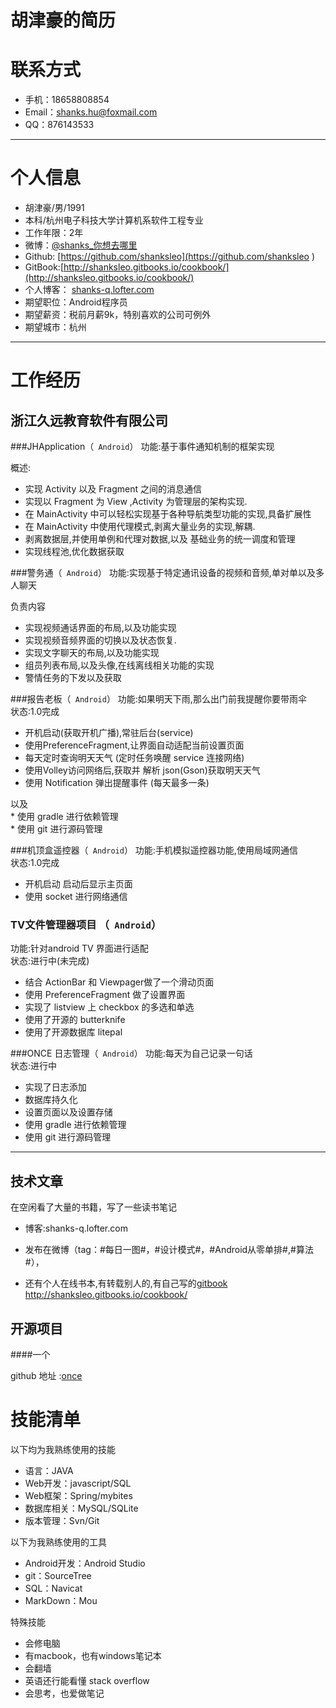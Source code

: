 # 胡津豪的简历



# 联系方式


- 手机：18658808854 
- Email：shanks.hu@foxmail.com 
- QQ：876143533

---

# 个人信息

 - 胡津豪/男/1991 
 - 本科/杭州电子科技大学计算机系软件工程专业 
 - 工作年限：2年
 - 微博：[@shanks_你想去哪里](http://weibo.com/1766959881/profile?topnav=1&wvr=5&user=1)  
 - Github: [https://github.com/shanksleo](https://github.com/shanksleo )
 - GitBook:[http://shanksleo.gitbooks.io/cookbook/](http://shanksleo.gitbooks.io/cookbook/) 
 - 个人博客： [shanks-q.lofter.com](http://shanks-q.lofter.com)
 - 期望职位：Android程序员
 - 期望薪资：税前月薪9k，特别喜欢的公司可例外
 - 期望城市：杭州

---

# 工作经历


## 浙江久远教育软件有限公司 


###JHApplication（``` Android```）
功能:基于事件通知机制的框架实现  

概述:   
 
* 实现 Activity 以及 Fragment 之间的消息通信  
* 实现以 Fragment 为 View ,Activity 为管理层的架构实现.
* 在 MainActivity 中可以轻松实现基于各种导航类型功能的实现,具备扩展性
* 在 MainActivity 中使用代理模式,剥离大量业务的实现,解耦.
* 剥离数据层,并使用单例和代理对数据,以及 基础业务的统一调度和管理
* 实现线程池,优化数据获取

###警务通（``` Android```）
功能:实现基于特定通讯设备的视频和音频,单对单以及多人聊天

负责内容  

* 实现视频通话界面的布局,以及功能实现  
* 实现视频音频界面的切换以及状态恢复.  
* 实现文字聊天的布局,以及功能实现  
* 组员列表布局,以及头像,在线离线相关功能的实现  
* 警情任务的下发以及获取  


###报告老板（``` Android```）
功能:如果明天下雨,那么出门前我提醒你要带雨伞  
状态:1.0完成  

* 开机启动(获取开机广播),常驻后台(service)
* 使用PreferenceFragment,让界面自动适配当前设置页面
* 每天定时查询明天天气 (定时任务唤醒 service 连接网络)
* 使用Volley访问网络后,获取并 解析 json(Gson)获取明天天气 
* 使用 Notification 弹出提醒事件 (每天最多一条)
  
  
以及  
		* 使用 gradle 进行依赖管理  
  		* 使用 git 进行源码管理




###机顶盒遥控器（``` Android```）
功能:手机模拟遥控器功能,使用局域网通信  
状态:1.0完成  

* 开机启动 启动后显示主页面
* 使用 socket 进行网络通信 
 


### TV文件管理器项目 （``` Android```） 
功能:针对android TV 界面进行适配  
状态:进行中(未完成)
 
* 结合 ActionBar 和 Viewpager做了一个滑动页面
* 使用 PreferenceFragment 做了设置界面
* 实现了 listview 上 checkbox 的多选和单选
* 使用了开源的 butterknife
* 使用了开源数据库 litepal

###ONCE 日志管理（``` Android```）
功能:每天为自己记录一句话  
状态:进行中  

* 实现了日志添加  
* 数据库持久化  
* 设置页面以及设置存储  
 * 使用 gradle 进行依赖管理
 * 使用 git 进行源码管理



---


## 技术文章
在空闲看了大量的书籍，写了一些读书笔记  

- 博客:shanks-q.lofter.com

- 发布在微博（tag：#每日一图#，#设计模式#，#Android从零单排#,#算法#），

- 还有个人在线书本,有转载别人的,有自己写的[gitbook](http://shanksleo.gitbooks.io/cookbook/) 
http://shanksleo.gitbooks.io/cookbook/  



## 开源项目

####一个

github 地址 :[once](https://github.com/shanksleo/once)

# 技能清单


以下均为我熟练使用的技能

- 语言：JAVA
- Web开发：javascript/SQL
- Web框架：Spring/mybites
- 数据库相关：MySQL/SQLite
- 版本管理：Svn/Git

以下为我熟练使用的工具   
   
- Android开发：Android Studio  
- git：SourceTree  
- SQL：Navicat  
- MarkDown：Mou   

特殊技能  

- 会修电脑
- 有macbook，也有windows笔记本
- 会翻墙
- 英语还行能看懂 stack overflow
- 会思考，也爱做笔记

